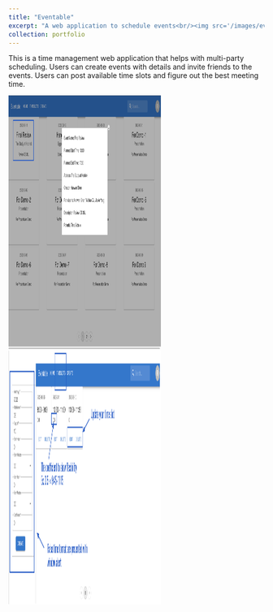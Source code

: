 ```yaml
---
title: "Eventable"
excerpt: "A web application to schedule events<br/><img src='/images/eventable.png'>"
collection: portfolio
---
```


This is a time management web application that helps with multi-party scheduling. Users can create events with details and invite friends to the events. Users can post available time slots and figure out the best meeting time. 

<img src='/images/event_details.png' 
     width="300"
     height="500">
<br/>
<img src='/images/time_slot.png'
     width="300"
     height="500">
